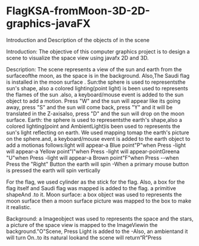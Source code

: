 # FlagKSA-fromMoon-3D-2D-graphics-javaFX
Introduction and Description of the objects of in the scene

Introduction:
The objective of this computer graphics project is to design a scene to visualize the space view using javafx 2D and 3D.

Description:
The scene represents a view of the sun and earth from the surfaceofthe moon, as the space is in the background. Also,The Saudi flag is installed in the moon surface .
Sun:the sphere is used to representsthe sun's shape, also a colored lighting(point light) is been used to represents the flames of the sun .also, a keyboard/mouse event is added to the sun object to add a motion.
Press "W" and the sun will appear like its going away, press "S" and the sun will come back, press "Y" and it will be translated in the Z-axisalso, press "D" and the sun will drop on the moon surface.
Earth: 
the sphere is used to representsthe earth's shape,also a colored lighting(point and AmbientLight)is been used to represents the sun's light reflecting on earth. We used mapping tomap the earth's picture on the sphere.and, a keyboard/mouse event is added to the earth object to add a motionas follows:light will appear-a Blue point"P"when Press -light will appear-a Yellow point"I"when Press -light will appear-pointGreena "U"when Press -light will appear-a Brown point"F"when Press  --when Press the  "Right" Button the earth will spin -When a primary mouse button is pressed the earth will spin vertically 

For the flag, we used cylinder as the stick for the flag. Also, a box for the flag itself and Saudi flag was mapped is added to the flag. a primitive shapeAnd .to it.
Moon surface: a box object was used to represents the moon surface then a moon surface picture was mapped to the box to make it realistic.

Background:
a Imageobject was used to represents the space and the stars, a picture of the space view is mapped to the ImageViewin the background."O"Scene, Press Light is added to the -Also, an ambientand it will turn On..to its natural lookand the scene will return“R”Press 
